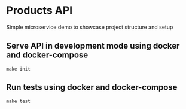 # Products API
Simple microservice demo to showcase project structure and setup
## Serve API in development mode using docker and docker-compose

```
make init
```

## Run tests using docker and docker-compose

```
make test
```
